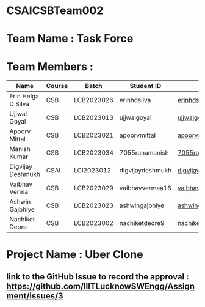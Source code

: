 # CSAICSBTeam002
# Team Name : Task Force
# Team Members :
| **Name**            | **Course** | **Batch**     | **Student ID** | **Email**                              | **Password**         |
|---------------------|------------|---------------|----------------|----------------------------------------|----------------------|
| Erin Helga D Silva  | CSB        | LCB2023026    | erinhdsilva    | erinhdsilva@gmail.com                  | erinhdsilva          |
| Ujjwal Goyal        | CSB        | LCB2023013    | ujjwalgoyal    | ujjwalgoyal.ajmercity@gmail.com        | Ujjwal0207           |
| Apoorv Mittal       | CSB        | LCB2023021    | apoorvmittal   | apoorvmittal9@gmail.com                | apoorv1110           |
| Manish Kumar        | CSB        | LCB2023034    | 7055ranamanish | 7055ranamanish@gmail.com               | manishk5507          |
| Digvijay Deshmukh   | CSAI       | LCI2023012    | digvijaydeshmukh| digvijaydeshmukh5555@outlook.com      | digvijay-555         |
| Vaibhav Verma       | CSB        | LCB2023029    | vaibhavvermaa16 | vaibhavvermaa16@gmail.com              | Vaibhavvermaa16      |
| Ashwin Gajbhiye     | CSB        | LCB2023023    | ashwingajbhiye | ashwingajbhiye36@gmail.com             | AshwinGajbhiye       |
| Nachiket Deore      | CSB        | LCB2023002    | nachiketdeore9  | nachiketdeore10@gmail.com              | nachiketdeore9       |

# Project Name : Uber Clone 
## link to the GitHub Issue to record the approval : https://github.com/IIITLucknowSWEngg/Assignment/issues/3
